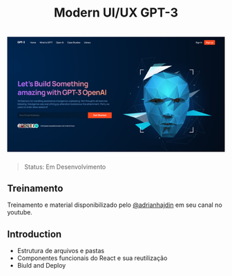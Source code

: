 
<h1 align="center">Modern UI/UX GPT-3</h1>


<h1 align="center">
    <img alt="" title="" src="./src/assets/template.png" />
</h1>


> Status: Em Desenvolvimento


## Treinamento 
Treinamento e material disponibilizado pelo [@adrianhajdin](https://youtu.be/LMagNcngvcU) em seu canal no youtube.

## Introduction

 

- Estrutura de arquivos e pastas
- Componentes funcionais do React e sua reutilização
- Biuld and Deploy

